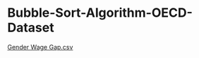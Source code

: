 # Bubble-Sort-Algorithm-OECD-Dataset 
[Gender Wage Gap.csv](https://github.com/schueler-gthb/Bubble-Sort-Algorithm-OECD-Dataset/files/11770547/Gender.Wage.Gap.csv)
